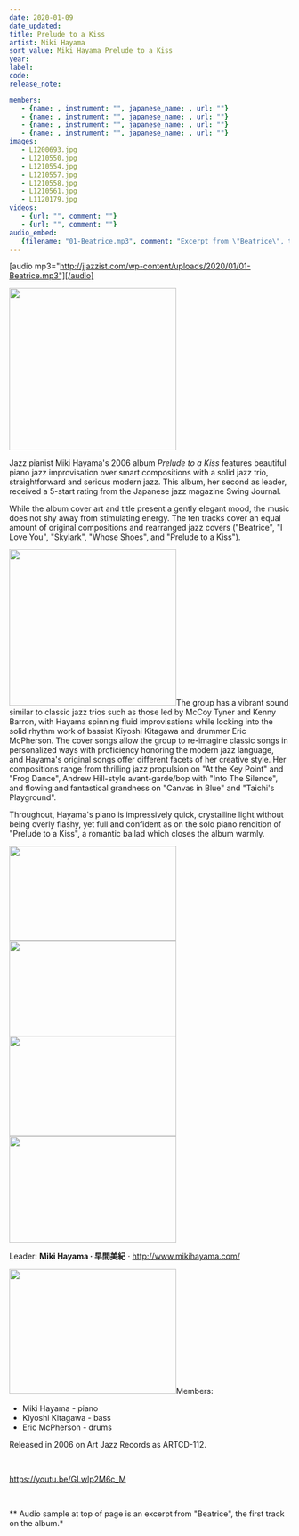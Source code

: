 ```yaml
---
date: 2020-01-09
date_updated: 
title: Prelude to a Kiss
artist: Miki Hayama
sort_value: Miki Hayama Prelude to a Kiss
year: 
label: 
code: 
release_note: 

members:
   - {name: , instrument: "", japanese_name: , url: ""}
   - {name: , instrument: "", japanese_name: , url: ""}
   - {name: , instrument: "", japanese_name: , url: ""}
   - {name: , instrument: "", japanese_name: , url: ""}
images: 
   - L1200693.jpg
   - L1210550.jpg
   - L1210554.jpg
   - L1210557.jpg
   - L1210558.jpg
   - L1210561.jpg
   - L1120179.jpg
videos: 
   - {url: "", comment: ""}
   - {url: "", comment: ""}
audio_embed:
   {filename: "01-Beatrice.mp3", comment: "Excerpt from \"Beatrice\", the first track on the album:"}
---
```

[audio mp3="http://jjazzist.com/wp-content/uploads/2020/01/01-Beatrice.mp3"][/audio]

<a href="http://www.jjazzist.com/wp-content/uploads/2018/08/L1200693.jpg"><img class="size-medium wp-image-3167 alignright" src="http://www.jjazzist.com/wp-content/uploads/2018/08/L1200693-300x291.jpg" alt="" width="300" height="291" /></a>

Jazz pianist Miki Hayama's 2006 album *Prelude to a Kiss* features beautiful piano jazz improvisation over smart compositions with a solid jazz trio, straightforward and serious modern jazz. This album, her second as leader, received a 5-start rating from the Japanese jazz magazine Swing Journal.

While the album cover art and title present a gently elegant mood, the music does not shy away from stimulating energy. The ten tracks cover an equal amount of original compositions and rearranged jazz covers ("Beatrice", "I Love You", "Skylark", "Whose Shoes", and "Prelude to a Kiss").

<a href="http://www.jjazzist.com/wp-content/uploads/2018/08/L1210550.jpg"><img class="size-medium wp-image-3168 alignright" src="http://www.jjazzist.com/wp-content/uploads/2018/08/L1210550-300x280.jpg" alt="" width="300" height="280" /></a>The group has a vibrant sound similar to classic jazz trios such as those led by McCoy Tyner and Kenny Barron, with Hayama spinning fluid improvisations while locking into the solid rhythm work of bassist Kiyoshi Kitagawa and drummer Eric McPherson. The cover songs allow the group to re-imagine classic songs in personalized ways with proficiency honoring the modern jazz language, and Hayama's original songs offer different facets of her creative style. Her compositions range from thrilling jazz propulsion on "At the Key Point" and "Frog Dance", Andrew Hill-style avant-garde/bop with "Into The Silence", and flowing and fantastical grandness on "Canvas in Blue" and "Taichi's Playground".

Throughout, Hayama's piano is impressively quick, crystalline light without being overly flashy, yet full and confident as on the solo piano rendition of "Prelude to a Kiss", a romantic ballad which closes the album warmly.

<a href="http://www.jjazzist.com/wp-content/uploads/2018/08/L1210554.jpg"><img class="alignnone size-medium wp-image-3169" src="http://www.jjazzist.com/wp-content/uploads/2018/08/L1210554-300x170.jpg" alt="" width="300" height="170" /></a> <a href="http://www.jjazzist.com/wp-content/uploads/2018/08/L1210557.jpg"><img class="alignnone size-medium wp-image-3170" src="http://www.jjazzist.com/wp-content/uploads/2018/08/L1210557-300x171.jpg" alt="" width="300" height="171" /></a> <a href="http://www.jjazzist.com/wp-content/uploads/2018/08/L1210558.jpg"><img class="alignnone size-medium wp-image-3171" src="http://www.jjazzist.com/wp-content/uploads/2018/08/L1210558-300x180.jpg" alt="" width="300" height="180" /></a> <a href="http://www.jjazzist.com/wp-content/uploads/2018/08/L1210561.jpg"><img class="alignnone size-medium wp-image-3172" src="http://www.jjazzist.com/wp-content/uploads/2018/08/L1210561-300x190.jpg" alt="" width="300" height="190" /></a>

Leader: <strong>Miki Hayama · 早間美紀</strong> · <a href="http://www.mikihayama.com/">http://www.mikihayama.com/</a>

<a href="http://www.jjazzist.com/wp-content/uploads/2018/12/L1120179.jpg"><img class="size-medium wp-image-3691 alignright" src="http://www.jjazzist.com/wp-content/uploads/2018/12/L1120179-300x224.jpg" alt="" width="300" height="224" /></a>Members:
<ul>
 	<li>Miki Hayama - piano</li>
 	<li>Kiyoshi Kitagawa - bass</li>
 	<li>Eric McPherson - drums</li>
</ul>
Released in 2006 on Art Jazz Records as ARTCD-112.

&nbsp;

https://youtu.be/GLwlp2M6c_M

&nbsp;

** Audio sample at top of page is an excerpt from "Beatrice", the first track on the album.*
